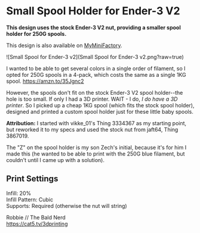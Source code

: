 # Small Spool Holder for Ender-3 V2

**This design uses the stock Ender-3 V2 nut, providing a smaller spool holder for 250G spools.**

This design is also available on [MyMiniFactory](https://www.myminifactory.com/object/3d-print-139585).

![Small Spool for Ender-3 v2](Small Spool for Ender-3 v2.png?raw=true)

I wanted to be able to get several colors in a single order of filament, so I opted for 250G spools in a 4-pack, which costs the same as a single 1KG spool. https://amzn.to/35Jgnc2

However, the spools don't fit on the stock Ender-3 V2 spool holder--the hole is too small. If only I had a 3D printer. WAIT - I do, *I do have a 3D printer*. So I picked up a cheap 1KG spool (which fits the stock spool holder), designed and printed a custom spool holder just for these little baby spools.

**Attribution:** I started with vikke_01's Thing 3334367 as my starting point, but reworked it to my specs and used the stock nut from jaft64, Thing 3867019.

The "Z" on the spool holder is my son Zech's initial, because it's for him I made this (he wanted to be able to print with the 250G blue filament, but couldn't until I came up with a solution).

## Print Settings

Infill: 20%\
Infill Pattern: Cubic\
Supports: Required (otherwise the nut will string)

Robbie // The Bald Nerd\
https://cat5.tv/3dprinting
